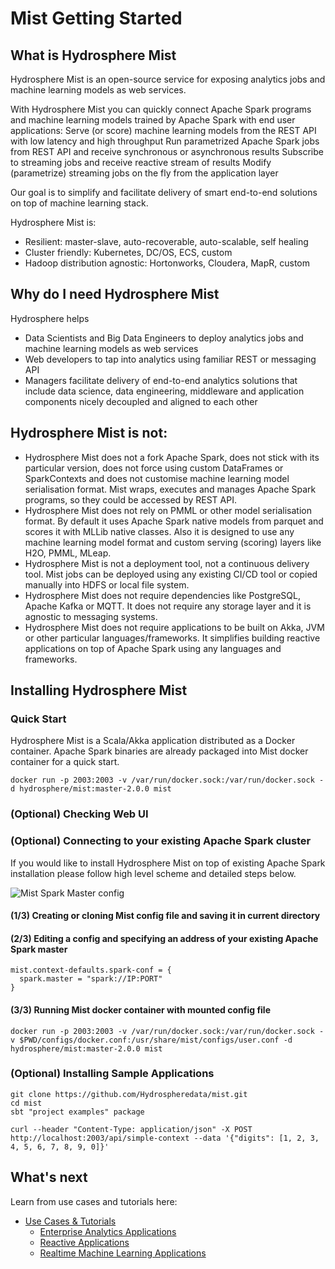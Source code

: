 # Mist Getting Started

## What is Hydrosphere Mist

Hydrosphere Mist is an open-source service for exposing analytics jobs and machine learning models as web services.

With Hydrosphere Mist you can quickly connect Apache Spark programs and machine learning models trained by Apache Spark with end user applications:
Serve (or score) machine learning models from the REST API with low latency and high throughput
Run parametrized Apache Spark jobs from REST API and receive synchronous or asynchronous results
Subscribe to streaming jobs and receive reactive stream of results
Modify (parametrize) streaming jobs on the fly from the application layer

Our goal is to simplify and facilitate delivery of smart end-to-end solutions on top of machine learning stack.

Hydrosphere Mist is:
 - Resilient: master-slave, auto-recoverable, auto-scalable, self healing
 - Cluster friendly: Kubernetes, DC/OS, ECS, custom
 - Hadoop distribution agnostic: Hortonworks, Cloudera, MapR, custom

## Why do I need Hydrosphere Mist
Hydrosphere helps
 - Data Scientists and Big Data Engineers to deploy analytics jobs and machine learning models as web services
 - Web developers to tap into analytics using familiar REST or messaging API
 - Managers facilitate delivery of end-to-end analytics solutions that include data science, data engineering, middleware and application components nicely decoupled and aligned to each other

## Hydrosphere Mist is not:
 - Hydrosphere Mist does not a fork Apache Spark, does not stick with its particular version, does not force using custom DataFrames or SparkContexts and does not customise machine learning model serialisation format. Mist wraps, executes and manages Apache Spark programs, so they could be accessed by REST API. 
 - Hydrosphere Mist does not rely on PMML or other model serialisation format. By default it uses Apache Spark native models from parquet and scores it with MLLib native classes. Also it is designed to use any machine learning model format and custom serving (scoring) layers like H2O, PMML, MLeap. 
 - Hydrosphere Mist is not a deployment tool, not a continuous delivery tool. Mist jobs can be deployed using any existing CI/CD tool or copied manually into HDFS or local file system.
 - Hydrosphere Mist does not require dependencies like PostgreSQL, Apache Kafka or MQTT. It does not require any storage layer and it is agnostic to messaging systems.
 - Hydrosphere Mist does not require applications to be built on Akka, JVM or other particular languages/frameworks. It simplifies building reactive applications on top of Apache Spark using any languages and frameworks.

## Installing Hydrosphere Mist 
### Quick Start
Hydrosphere Mist is a Scala/Akka application distributed as a Docker container. Apache Spark binaries are already packaged into Mist docker container for a quick start.

```
docker run -p 2003:2003 -v /var/run/docker.sock:/var/run/docker.sock -d hydrosphere/mist:master-2.0.0 mist
```

### (Optional) Checking Web UI

### (Optional) Connecting to your existing Apache Spark cluster
If you would like to install Hydrosphere Mist on top of existing Apache Spark installation please follow high level scheme and detailed steps below. 

![Mist Spark Master config](http://dv9c7babquml0.cloudfront.net/docs-images/mist-spark-master.png)

#### (1/3) Creating or cloning Mist config file and saving it in current directory  

#### (2/3) Editing a config and specifying an address of your existing Apache Spark master

```
mist.context-defaults.spark-conf = {
  spark.master = "spark://IP:PORT"
}
```

#### (3/3) Running Mist docker container with mounted config file

```
docker run -p 2003:2003 -v /var/run/docker.sock:/var/run/docker.sock -v $PWD/configs/docker.conf:/usr/share/mist/configs/user.conf -d hydrosphere/mist:master-2.0.0 mist
```

### (Optional) Installing Sample Applications 

```
git clone https://github.com/Hydrospheredata/mist.git
cd mist
sbt "project examples" package

curl --header "Content-Type: application/json" -X POST http://localhost:2003/api/simple-context --data '{"digits": [1, 2, 3, 4, 5, 6, 7, 8, 9, 0]}'
```

## What's next

Learn from use cases and tutorials here:
- [Use Cases & Tutorials](/docs/use-cases/README.md)
    - [Enterprise Analytics Applications](/docs/use-cases/enterprise-analytics.md)
    - [Reactive Applications](/docs/use-cases/reactive.md)
    - [Realtime Machine Learning Applications](/docs/use-cases/ml-realtime.md)
